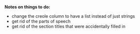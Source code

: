 **Notes on things to do:**
- change the creole column to have a list instead of just strings
- get rid of the parts of speech
- get rid of the section titles that were accidentally filled in

